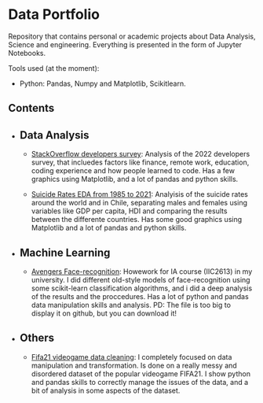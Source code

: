 # Data Portfolio
Repository that contains personal or academic projects about Data Analysis, Science and engineering. Everything is presented in the form of Jupyter Notebooks.

Tools used (at the moment):

* Python: Pandas, Numpy and Matplotlib, Scikitlearn.

## Contents

* ## Data Analysis

  * [StackOverflow developers survey](https://github.com/pablo4lvarez/Data-Portfolio/blob/main/StackOverflow_survey_analysis.ipynb):
  Analysis of the 2022 developers survey, that incluedes factors like finance, remote work, education, coding experience and how people learned to code. Has a few graphics using Matplotlib, and a lot of pandas and python skills.
  
  * [Suicide Rates EDA from 1985 to 2021](https://github.com/pablo4lvarez/Data-Portfolio/blob/main/suicide_rates_EDA.ipynb):
  Analyisis of the suicide rates around the world and in Chile, separating males and females using variables like GDP per capita, HDI and comparing the results between the differente countries. Has some good graphics using Matplotlib and a lot of pandas and python skills.

* ## Machine Learning
  
  * [Avengers Face-recognition](https://github.com/pablo4lvarez/Data-Portfolio/blob/main/Tarea_3_IA.ipynb):
    Howework for IA course (IIC2613) in my university. I did different old-style models of face-recognition using some scikit-learn classification       algorithms, and i did a deep analysis of the results and the proccedures. Has a lot of python and pandas data manipulation skills and analysis.
    PD: The file is too big to display it on github, but you can download it!
   
  
* ## Others
  * [Fifa21 videogame data cleaning](https://github.com/pablo4lvarez/Data-Portfolio/blob/main/Fifa_21_Cleaning_and_Transformation.ipynb):
    I completely focused on data manipulation and transformation. Is done on a really messy and disordered dataset of the popular videogame FIFA21.
    I show python and pandas skills to correctly manage the issues of the data, and a bit of analysis in some aspects of the dataset.
